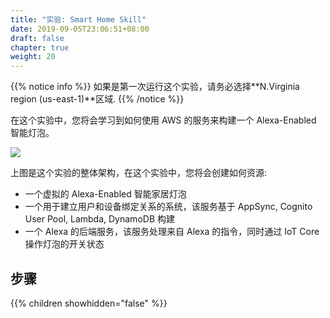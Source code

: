 ```yaml
---
title: "实验: Smart Home Skill"
date: 2019-09-05T23:06:51+08:00
draft: false
chapter: true
weight: 20
---
```


{{% notice info %}}
如果是第一次运行这个实验，请务必选择**N.Virginia region (us-east-1)**区域.
{{% /notice %}}


在这个实验中，您将会学习到如何使用 AWS 的服务来构建一个 Alexa-Enabled 智能灯泡。
    
![](/images/smart-home/alexa-workshop-arch.jpg)

上图是这个实验的整体架构，在这个实验中，您将会创建如何资源:

* 一个虚拟的 Alexa-Enabled 智能家居灯泡
* 一个用于建立用户和设备绑定关系的系统，该服务基于 AppSync, Cognito User Pool, Lambda, DynamoDB 构建
* 一个 Alexa 的后端服务，该服务处理来自 Alexa 的指令，同时通过 IoT Core 操作灯泡的开关状态

## 步骤

{{% children showhidden="false" %}}
